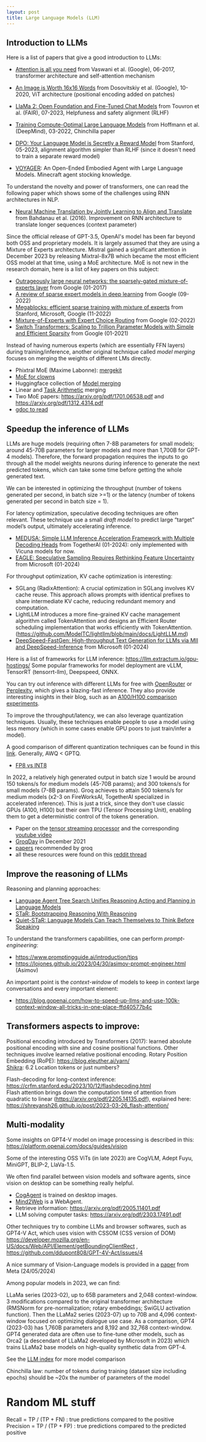 ```yaml
---
layout: post
title: Large Language Models (LLM)
---
```


## Introduction to LLMs

Here is a list of papers that give a good introduction to LLMs:

- [Attention is all you need](https://arxiv.org/pdf/1706.03762.pdf) from Vaswani et al. (Google), 06-2017, transformer architecture and self-attention mechanism
- [An Image is Worth 16x16 Words](https://arxiv.org/pdf/2010.11929.pdf) from Dosovitskiy et al. (Google), 10-2020, ViT architecture (positional encoding added on patches)
- [LlaMa 2: Open Foundation and Fine-Tuned Chat Models](https://arxiv.org/pdf/2307.09288.pdf) from Touvron et al. (FAIR), 07-2023, Helpfuness and safety alignment (RLHF)
- [Training Compute-Optimal Large Language Models](https://arxiv.org/pdf/2203.15556.pdf) from Hoffmann et al. (DeepMind), 03-2022, Chinchilla paper
- [DPO: Your Language Model is Secretly a Reward Model](https://arxiv.org/pdf/2305.18290.pdf) from Stanford, 05-2023, alignment algorithm simpler than RLHF (since it doesn't need to train a separate reward model)

- [VOYAGER](https://arxiv.org/pdf/2305.16291.pdf): An Open-Ended Embodied Agent with Large Language Models. Minecraft agent stocking knowledge.

To understand the novelty and power of transformers, one can read the following paper which shows some of the challenges using RNN architectures in NLP.

- [Neural Machine Translation by Jointly Learning to Align and Translate](https://arxiv.org/pdf/1409.0473.pdf) from Bahdanau et al. (2016). Improvement on RNN architecture to translate longer sequences (context parameter)

Since the official release of GPT-3.5, OpenAI's model has been far beyond both OSS and proprietary models. It is largely assumed that they are using a Mixture of Experts architecture. Mistral gained a significant attention in December 2023 by releasing Mixtral-8x7B which became the most efficient OSS model at that time, using a MoE architecture. MoE is not new in the research domain, here is a list of key papers on this subject:

- [Outrageously large neural networks: the sparsely-gated mixture-of-experts layer](https://arxiv.org/pdf/1701.06538.pdf) from Google (01-2017)
- [A review of sparse expert models in deep learning](https://arxiv.org/pdf/2209.01667.pdf) from Google (09-2022)
- [Megablocks: efficient sparse training with mixture of experts](https://arxiv.org/pdf/2211.15841.pdf) from Stanford, Microsoft, Google (11-2022)
- [Mixture-of-Experts with Expert Choice Routing](https://arxiv.org/pdf/2202.09368.pdf) from Google (02-2022)
- [Switch Transformers: Scaling to Trillion Parameter Models with Simple and Efficient Sparsity](https://arxiv.org/pdf/2101.03961.pdf) from Google (01-2021)

Instead of having numerous experts (which are essentially FFN layers) during training/inference, another original technique called *model merging* focuses on merging the weights of different LMs directly.

* Phixtral MoE (Maxime Labonne): [mergekit](https://github.com/cg123/mergekit/tree/mixtral)
* [MoE for clowns](https://goddard.blog/posts/clown-moe/)
* Huggingface collection of [Model merging]([https://huggingface-co.translate.goog/collections/osanseviero/model-merging-65097893623330a3a51ead66?_x_tr_sl=en&_x_tr_tl=fr&_x_tr_hl=fr&_x_tr_pto=sc](https://huggingface.co/collections/osanseviero/model-merging-65097893623330a3a51ead66))
* Linear and [Task Arithmetic](https://arxiv.org/pdf/2212.04089.pdf) merging
* Two MoE papers: https://arxiv.org/pdf/1701.06538.pdf and https://arxiv.org/pdf/1312.4314.pdf
* [gdoc to read](https://docs.google.com/document/d/1_vOftBnrk9NRk5h10UqrfJ5CDih9KBKL61yvrZtVWPE/edit?pli=1)


## Speedup the inference of LLMs

LLMs are huge models (requiring often 7-8B parameters for small models; around 45-70B parameters for larger models and more than 1,700B for GPT-4 models). Therefore, the forward propagation requires the inputs to go through all the model weights neurons during inference to generate the next predicted tokens, which can take some time before getting the whole generated text.

We can be interested in optimizing the throughput (number of tokens generated per second, in batch size >=1) or the latency (number of tokens generated per second in batch size = 1).

For latency optimization, speculative decoding techniques are often relevant. These technique use a small *draft model* to predict large “target” model’s output, ultimately accelerating inference.

- [MEDUSA: Simple LLM Inference Acceleration Framework with Multiple Decoding Heads](https://arxiv.org/pdf/2401.10774.pdf) from TogetherAI (01-2024): only implemented with Vicuna models for now.
- [EAGLE: Speculative Sampling Requires Rethinking Feature Uncertainty](https://arxiv.org/pdf/2401.15077.pdf) from Microsoft (01-2024)

For throughput optimization, KV cache optimization is interesting:

- SGLang (RadixAttention): A crucial optimization in SGLang involves KV cache reuse. This approach allows prompts with identical prefixes to share intermediate KV cache, reducing redundant memory and computation.
- LightLLM introduces a more fine-grained KV cache management algorithm called TokenAttention and designs an Efficient Router scheduling implementation that works efficiently with TokenAttention. (https://github.com/ModelTC/lightllm/blob/main/docs/LightLLM.md)
- [DeepSpeed-FastGen: High-throughput Text Generation for LLMs via MII and DeepSpeed-Inference](https://arxiv.org/pdf/2401.08671.pdf) from Microsoft (01-2024)

Here is a list of frameworks for LLM inference: https://llm.extractum.io/gpu-hostings/
Some popular frameworks for model deployment are vLLM, TensorRT (tensorrt-llm), Deepspeed, ONNX.

You can try out inference with different LLMs for free with [OpenRouter](https://openrouter.ai/) or [Perplexity](https://labs.perplexity.ai/), which gives a blazing-fast inference. They also provide interesting insights in their blog, such as an [A100/H100 comparison experiments](https://blog.perplexity.ai/blog/turbocharging-llama-2-70b-with-nvidia-h100).

To improve the throughput/latency, we can also leverage quantization techniques. Usually, these techniques enable people to use a model using less memory (which in some cases enable GPU poors to just train/infer a model).

A good comparison of different quantization techniques can be found in this [link](https://oobabooga.github.io/blog/posts/gptq-awq-exl2-llamacpp/). Generally, AWQ < GPTQ.

- [FP8 vs INT8](https://arxiv.org/pdf/2303.17951.pdf)

In 2022, a relatively high generated output in batch size 1 would be around 150 tokens/s for medium models (45-70B params); and 300 tokens/s for small models (7-8B params). Groq achieves to attain 500 tokens/s for medium models (x2-3 on FireWorksAI, TogetherAI specialized in accelerated inference). This is just a trick, since they don't use classic GPUs (A100, H100) but their own TPU (Tensor Processing Unit), enabling them to get a deterministic control of the tokens generation.

- Paper on the [tensor streaming processor](https://wow.groq.com/wp-content/uploads/2020/06/ISCA-TSP.pdf) and the corresponding [youtube video](https://www.youtube.com/watch?v=xTT2GpdSRKs)
- [GroqDay](https://www.youtube.com/watch?v=upljocX5mrk) in December 2021
- [papers](https://wow.groq.com/category/papers/) recommended by groq
- all these resources were found on this [reddit thread](https://www.reddit.com/r/LocalLLaMA/comments/1auxm3q/comment/krb3twr/?utm_source=share&utm_medium=web2x&context=3)


## Improve the reasoning of LLMs

Reasoning and planning approaches:

- [Language Agent Tree Search Unifies Reasoning Acting and Planning in Language Models](https://arxiv.org/pdf/2310.04406.pdf)
- [STaR: Bootstrapping Reasoning With Reasoning](https://arxiv.org/pdf/2203.14465.pdf)
- [Quiet-STaR: Language Models Can Teach Themselves to Think Before Speaking](https://arxiv.org/pdf/2403.09629.pdf)

To understand the transformers capabilities, one can perform *prompt-engineering*:

- https://www.promptingguide.ai/introduction/tips
- https://lojones.github.io/2023/04/30/asimov-prompt-engineer.html (Asimov)

An important point is the *context-window* of models to keep in context large conversations and every important element:

- https://blog.gopenai.com/how-to-speed-up-llms-and-use-100k-context-window-all-tricks-in-one-place-ffd40577b4c

## Transformers aspects to improve:

Positional encoding introduced by Transformers (2017): learned absolute positional encoding with sine and cosine positional functions.
Other techniques involve learned relative positional encoding. Rotary Position Embedding (RoPE): https://blog.eleuther.ai/yarn/  
[Shikra](https://arxiv.org/pdf/2306.15195.pdf): 6.2 Location tokens or just numbers?

Flash-decoding for long-context inference: https://crfm.stanford.edu/2023/10/12/flashdecoding.html  
Flash attention brings down the computation time of attention from quadratic to linear (https://arxiv.org/pdf/2205.14135.pdf), explained here: https://shreyansh26.github.io/post/2023-03-26_flash-attention/

## Multi-modality

Some insights on GPT4-V model on image processing is described in this: https://platform.openai.com/docs/guides/vision

Some of the interesting OSS ViTs (in late 2023) are CogVLM, Adept Fuyu, MiniGPT, BLIP-2, LlaVa-1.5.

We often find parallel between vision models and software agents, since vision on desktop can be something really helpful.

- [CogAgent](https://arxiv.org/pdf/2312.08914.pdf) is trained on desktop images.
- [Mind2Web](https://arxiv.org/pdf/2306.06070.pdf) is a WebAgent.
- Retrieve information: https://arxiv.org/pdf/2005.11401.pdf
- LLM solving computer tasks: https://arxiv.org/pdf/2303.17491.pdf

Other techniques try to combine LLMs and browser softwares, such as GPT4-V Act, which uses vision with CSSOM (CSS version of DOM) https://developer.mozilla.org/en-US/docs/Web/API/Element/getBoundingClientRect , https://github.com/ddupont808/GPT-4V-Act/issues/4

A nice summary of Vision-Language models is provided in a [paper](https://arxiv.org/pdf/2405.17247) from Meta (24/05/2024)

Among popular models in 2023, we can find:

LLaMa series (2023-02), up to 65B parameters and 2,048 context-window. 3 modifications compared to the original transformer architecture (RMSNorm for pre-normalization; rotary embeddings; SwiGLU activation function). Then the LLaMa2 series (2023-07) up to 70B and 4,096 context-window focused on optimizing dialogue use case. As a comparison, GPT4 (2023-03) has 1,760B parameters and 8,192 and 32,768 context-window. GPT4 generated data are often use to fine-tune other models, such as Orca2 (a descendant of LLaMa2 developed by Microsoft in 2023) which trains LLaMa2 base models on high-quality synthetic data from GPT-4. 

See the [LLM index](https://sapling.ai/llm/index?WT.mc_id=academic-105485-koreyst) for more model comparison

Chinchilla law: number of tokens during training (dataset size including epochs) should be ~20x the number of parameters of the model


# Random ML stuff

Recall = TP / (TP + FN) : true predictions compared to the positive  
Precision = TP / (TP + FP) : true predictions compared to the predicted positive
